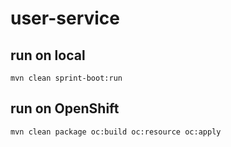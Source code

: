 # user-service

## run on local
```
mvn clean sprint-boot:run
```

## run on OpenShift
```
mvn clean package oc:build oc:resource oc:apply
```
